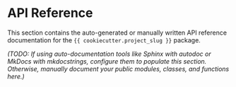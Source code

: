 # API Reference

This section contains the auto-generated or manually written API reference documentation for the `{{ cookiecutter.project_slug }}` package.

*(TODO: If using auto-documentation tools like Sphinx with autodoc or MkDocs with mkdocstrings, configure them to populate this section. Otherwise, manually document your public modules, classes, and functions here.)*